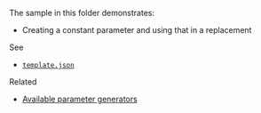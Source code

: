 The sample in this folder demonstrates:

 - Creating a constant parameter and using that in a replacement

See 

 - [`template.json`](./MyProject.Con.CSharp/.template.config/template.json)

Related
 - [Available parameter generators](https://github.com/dotnet/templating/wiki/Available-Parameter-Generators)

